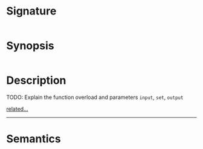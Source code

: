 # Signature
```vikid-signature
```

# Synopsis
```vikid-synopsis
```

# Description
TODO: Explain the function overload and parameters `input`, `set`, `output`

[related...](https://en.wikipedia.org/wiki/Complement_(set_theory)#Relative_complement)

----
# Semantics